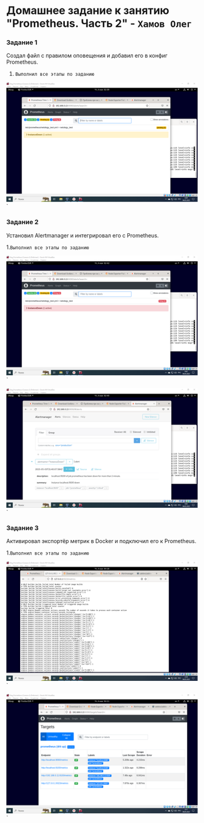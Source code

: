 # Домашнее задание к занятию "Prometheus. Часть 2" - `Хамов Олег`

### Задание 1

Создал файл с правилом оповещения и добавил его в конфиг Prometheus.

1. `Выполнил все этапы по заданию`

![Zadanie_1_Alert_Prometheus.png](https://github.com/oleghamov/System-Monitoring-Prometheus-2-9-05-hw-/blob/master/Zadanie_1_Alert_Prometheus.png)`

### Задание 2

Установил Alertmanager и интегрировал его с Prometheus.

1.`Выполнил все этапы по заданию`

![Zadanie_2_Alert_Prometheus-firing.png](https://github.com/oleghamov/System-Monitoring-Prometheus-2-9-05-hw-/blob/master/Zadanie_2_Alert_Prometheus-firing.png)`

![Zadanie_2_Alert_Alertmanager_info.png](https://github.com/oleghamov/System-Monitoring-Prometheus-2-9-05-hw-/blob/master/Zadanie_2_Alert_Alertmanager_info.png)`

### Задание 3

Активировал экспортёр метрик в Docker и подключил его к Prometheus.

1.`Выполнил все этапы по заданию`

![Zadanie_3_endpoint.png](https://github.com/oleghamov/System-Monitoring-Prometheus-2-9-05-hw-/blob/master/Zadanie_3_endpoint.png)`

![Zadanie_3_targets_Prometheus.png](https://github.com/oleghamov/System-Monitoring-Prometheus-2-9-05-hw-/blob/master/Zadanie_3_targets_Prometheus.png)`



















